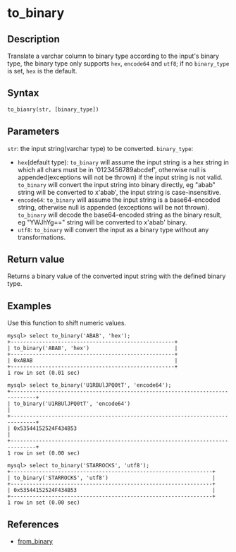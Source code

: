 # to_binary

## Description

Translate a varchar column to binary type according to the input's binary type, the binary type only supports `hex`, `encode64` and `utf8`; if no `binary_type` is set, `hex` is the  default.

## Syntax

```Haskell
to_bianry(str, [binary_type])
```

## Parameters

`str`: the input string(varchar type) to be converted.
`binary_type`:

- `hex`(default type): `to_binary` will assume the input string is a hex string in which all chars must be in '0123456789abcdef', otherwise null is appended(exceptions will not be thrown) if the input string is not valid. `to_binary` will convert the input string into binary directly, eg "abab" string will be converted to x'abab', the input string is case-insensitive.
- `encode64`: `to_binary` will assume the input string is a base64-encoded string, otherwise null is appended (exceptions will be not thrown). `to_binary` will decode the base64-encoded string as the binary result, eg "YWJhYg==" string will be converted to x'abab' binary.
- `utf8`:  `to_binary` will convert the input as a binary type without any transformations.

## Return value

Returns a binary value of the converted input string with the defined binary type.

## Examples

Use this function to shift numeric values.

```Plain
mysql> select to_binary('ABAB', 'hex');
+----------------------------------------------------+
| to_binary('ABAB', 'hex')                           |
+----------------------------------------------------+
| 0xABAB                                             |
+----------------------------------------------------+
1 row in set (0.01 sec)

mysql> select to_binary('U1RBUlJPQ0tT', 'encode64');
+------------------------------------------------------------------------------+
| to_binary('U1RBUlJPQ0tT', 'encode64')                                        |
+------------------------------------------------------------------------------+
| 0x53544152524F434B53                                                         |
+------------------------------------------------------------------------------+
1 row in set (0.00 sec)

mysql> select to_binary('STARROCKS', 'utf8');
+----------------------------------------------------------------+
| to_binary('STARROCKS', 'utf8')                                 |
+----------------------------------------------------------------+
| 0x53544152524F434B53                                           |
+----------------------------------------------------------------+
1 row in set (0.00 sec)
```

## References

- [from_binary](from_binary.md)
